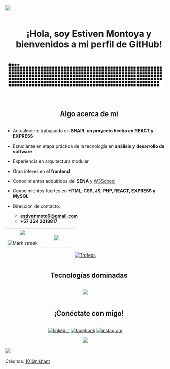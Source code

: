 
<!--horizontal divider(gradiant)-->
<img src="https://user-images.githubusercontent.com/73097560/115834477-dbab4500-a447-11eb-908a-139a6edaec5c.gif">

<!--h1 without bottom border-->
<div id="user-content-toc">
  <ul align="center">
    <summary><h1 style="display: inline-block">¡Hola, soy Estiven Montoya y bienvenidos a mi perfil de GitHub!</h1></summary>
  </ul>
</div>


<!--- snake -->
<div align="center">
  <img  src="https://github.com/1999AZZAR/1999AZZAR/blob/readme/resources/grid-snake.svg"
       alt="snake" /></a>
</div>


<!--h2 without bottom border-->
<div id="user-content-toc">
  <ul align="center">
    <summary><h2 style="display: inline-block">Algo acerca de mi</h2></summary>
  </ul>
</div>


<!--Intro start-->
- Actualmente trabajando en **SHAIR, un proyecto hecho en REACT y EXPRESS**

- Estudiante en etapa práctica de la tecnología en **análisis y desarrollo de software**

- Experiencia en arquitectura modular
  
- Gran interes en el **frontend**

- Conocimientos adquiridos del **SENA** y [W3School](https://www.w3profile.com/estiven0425)

- Conocimientos fuertes en **HTML, CSS, JS, PHP, REACT, EXPRESS y MySQL**

- Dirección de contacto:
  - **estivenmoto6@gmail.com**
  - **+57 324 2018817**
<!--Intro end-->



<!--- stats & Trophy (start) -->
<p align="center">
  <!--- stats (start) -->
<table align="center">
<tr border="none">
<td width="50%" align="center">
  
  <img  align="center"  src="https://github-readme-stats.vercel.app/api?username=estiven0425&show_icons=true&count_private=true" />
  <br></br>
  <img  alt="Mark streak" src="https://github-readme-streak-stats.herokuapp.com/?user=estiven0425&hide_border=false" /> 
</td>

<td width="50%" align="center">

  <img  align="center"  src="https://github-readme-stats.anuraghazra1.vercel.app/api/top-langs/?username=estiven0425&hide_border=false&no-bg=true&no-frame=true&langs_count=10"/>
  
  </td>
</tr>
</table>
<!--- stats (end) -->

<!--- trophy (start) -->
<div align=center>
  <a href="https://github.com/ryo-ma/github-profile-trophy" title="Go to Source">
      <img align="center" width=84% src="https://github-profile-trophy.vercel.app/?username=estiven0425&row=1&column=7&margin-h=15&margin-w=5&no-bg=true" alt="Trofeos" />
    </a>
</div>
<!--- trophy (start) -->


</p>        
<!--- stats (end) -->


<!--h1 without bottom border-->
<div id="user-content-toc">
  <ul align="center">
    <summary><h2 style="display: inline-block">Tecnologías dominadas</h2></summary>
  </ul>
</div>
<!--tech stack icons-->
<p align="center">
  <a href="https://skillicons.dev">
    <img src="https://skillicons.dev/icons?i=css,express,git,github,html,js,mysql,nodejs,php,react,sass" />
  </a>
</p>


<!-- Connect with me -->
<!--h2 without bottom border-->
<div id="user-content-toc">
  <ul align="center">
    <summary><h2 style="display: inline-block">¡Conéctate con migo!</h2></summary>
  </ul>
</div>

<!--icons and links-->
<p align="center">
<a href="https://www.linkedin.com/in/estiven-montoya-torres-b77a03254/" target="blank"><img align="center" src="https://github.com/gauravghongde/social-icons/blob/master/SVG/Color/LinkedIN.svg" alt="linkedin" height="50" width="50" /></a>
<a href="https://www.facebook.com/estiven.montoyatorres.5" target="blank"><img align="center" src="https://github.com/gauravghongde/social-icons/blob/master/SVG/Color/Facebook.svg" alt="facebook" height="50" width="50" /></a>
<a href="https://www.instagram.com/estiven_0425/" target="blank"><img align="center" src="https://github.com/gauravghongde/social-icons/blob/master/SVG/Color/Instagram.svg" alt="instagram" height="50" width="50" /></a>
  
</p>


<!--profile visit count-->
<div align="center">
  
[![](https://visitcount.itsvg.in/api?id=estiven0425t&icon=3&color=6)](https://visitcount.itsvg.in)
  
</div>


<!--horizontal divider(gradiant)-->
<img src="https://user-images.githubusercontent.com/73097560/115834477-dbab4500-a447-11eb-908a-139a6edaec5c.gif">

Créditos: [1010nishant](https://github.com/1010nishant)

